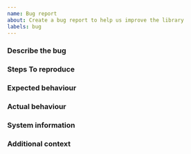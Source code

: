 ```yaml
---
name: Bug report
about: Create a bug report to help us improve the library
labels: bug
---
```


### Describe the bug

<!--
A clear and concise description of what the bug is.
-->

### Steps To reproduce

<!--
A concise, repeatable, example of how to reproduce the issue.
-->

### Expected behaviour

<!--
A clear and concise description of what you expected to happen.
-->

### Actual behaviour

<!--
A clear and concise description of what actually happened. If an exception occurred, please include a stack trace if available.
-->

### System information

<!--
 - OS: [e.g. Windows 11]
 - Library Version [e.g. 0.4.0]
 - xunit version [e.g. 2.4.0]
 - .NET version (e.g. output from `dotnet --info`)
 - IDE and version [e.g. Visual Studio 17.9.0]
-->

### Additional context

<!--
Add any other context about the problem here.
-->
